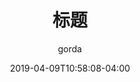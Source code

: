---
date: 2019-04-09T10:58:08-04:00
title: "标题"
description: "介绍"
type: "post"
author: "gorda"
tags: ["tag1","tag2"]
weight: 1
---
